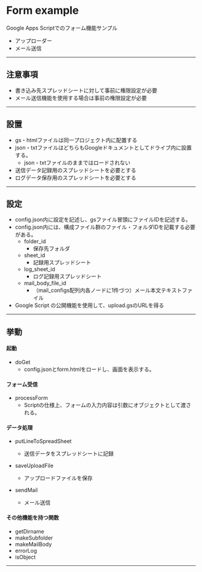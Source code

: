 # Form example

Google Apps Scriptでのフォーム機能サンプル

* アップローダー
* メール送信
---

## 注意事項

 * 書き込み先スプレッドシートに対して事前に権限設定が必要
 * メール送信機能を使用する場合は事前の権限設定が必要

---

## 設置

* gs・htmlファイルは同一プロジェクト内に配置する
* json・txtファイルはどちらもGoogleドキュメントとしてドライブ内に設置する。
	* json・txtファイルのままではロードされない
* 送信データ記録用のスプレッドシートを必要とする
* ログデータ保存用のスプレッドシートを必要とする

---

## 設定

* config.json内に設定を記述し、gsファイル冒頭にファイルIDを記述する。
* config.json内には、構成ファイル群のファイル・フォルダIDを記載する必要がある。
	* folder_id
		* 保存先フォルダ
	* sheet_id
		* 記録用スプレッドシート
	* log_sheet_id
		* ログ記録用スプレッドシート
	* mail_body_file_id
		* （mail_configs配列内各ノードに1件づつ）メール本文テキストファイル
* Google Script の公開機能を使用して、upload.gsのURLを得る

---

## 挙動

#### 起動

* doGet
	* config.jsonとform.htmlをロードし、画面を表示する。

#### フォーム受信

* processForm
	* Scriptの仕様上、フォームの入力内容は引数にオブジェクトとして渡される。

#### データ処理

* putLineToSpreadSheet
	* 送信データをスプレッドシートに記録

* saveUploadFile
	* アップロードファイルを保存
* sendMail
	* メール送信

#### その他機能を持つ関数

* getDirname
* makeSubfolder
* makeMailBody
* errorLog
* isObject

---









